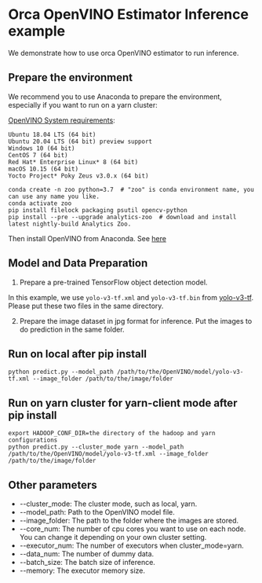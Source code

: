 # Orca OpenVINO Estimator Inference example
We demonstrate how to use orca OpenVINO estimator to run inference.

## Prepare the environment

We recommend you to use Anaconda to prepare the environment, especially if you want to run on a yarn cluster:

[OpenVINO System requirements](https://software.intel.com/en-us/openvino-toolkit/documentation/system-requirements):

    Ubuntu 18.04 LTS (64 bit)
    Ubuntu 20.04 LTS (64 bit) preview support
    Windows 10 (64 bit)
    CentOS 7 (64 bit)
    Red Hat* Enterprise Linux* 8 (64 bit)
    macOS 10.15 (64 bit)
    Yocto Project* Poky Zeus v3.0.x (64 bit)

```
conda create -n zoo python=3.7  # "zoo" is conda environment name, you can use any name you like.
conda activate zoo
pip install filelock packaging psutil opencv-python
pip install --pre --upgrade analytics-zoo  # download and install latest nightly-build Analytics Zoo.
```

Then install OpenVINO from Anaconda. See [here](https://docs.openvinotoolkit.org/latest/openvino_docs_install_guides_installing_openvino_conda.html)

## Model and Data Preparation
1. Prepare a pre-trained TensorFlow object detection model.

In this example, we use `yolo-v3-tf.xml` and `yolo-v3-tf.bin` from [yolo-v3-tf](https://github.com/openvinotoolkit/open_model_zoo/tree/master/models/public/yolo-v3-tf). Please put these two files in the same directory.


2. Prepare the image dataset in jpg format for inference. Put the images to do prediction in the same folder.

## Run on local after pip install
```
python predict.py --model_path /path/to/the/OpenVINO/model/yolo-v3-tf.xml --image_folder /path/to/the/image/folder
```

## Run on yarn cluster for yarn-client mode after pip install
```
export HADOOP_CONF_DIR=the directory of the hadoop and yarn configurations
python predict.py --cluster_mode yarn --model_path /path/to/the/OpenVINO/model/yolo-v3-tf.xml --image_folder /path/to/the/image/folder
```

## Other parameters
* --cluster_mode: The cluster mode, such as local, yarn.
* --model_path: Path to the OpenVINO model file.
* --image_folder: The path to the folder where the images are stored.
* --core_num: The number of cpu cores you want to use on each node. You can change it depending on your own cluster setting.
* --executor_num: The number of executors when cluster_mode=yarn.
* --data_num: The number of dummy data.
* --batch_size: The batch size of inference.
* --memory: The executor memory size.
